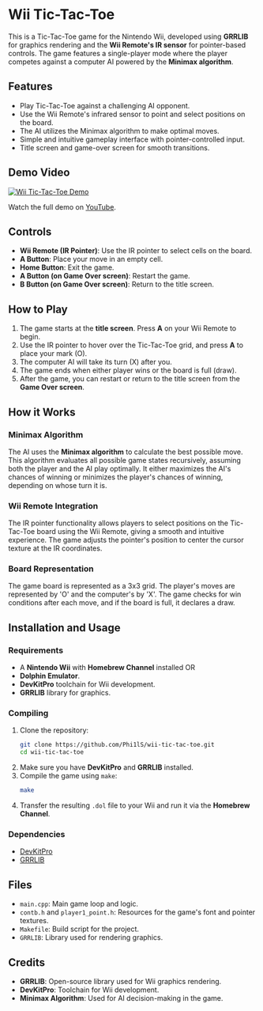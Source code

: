 # Wii Tic-Tac-Toe

This is a Tic-Tac-Toe game for the Nintendo Wii, developed using **GRRLIB** for graphics rendering and the **Wii Remote's IR sensor** for pointer-based controls. The game features a single-player mode where the player competes against a computer AI powered by the **Minimax algorithm**.

## Features
- Play Tic-Tac-Toe against a challenging AI opponent.
- Use the Wii Remote's infrared sensor to point and select positions on the board.
- The AI utilizes the Minimax algorithm to make optimal moves.
- Simple and intuitive gameplay interface with pointer-controlled input.
- Title screen and game-over screen for smooth transitions.

## Demo Video
[![Wii Tic-Tac-Toe Demo](https://img.youtube.com/vi/Wix70jcytD8/maxresdefault.jpg)](https://www.youtube.com/watch?v=Wix70jcytD8)

Watch the full demo on [YouTube](https://www.youtube.com/watch?v=Wix70jcytD8).

## Controls
- **Wii Remote (IR Pointer)**: Use the IR pointer to select cells on the board.
- **A Button**: Place your move in an empty cell.
- **Home Button**: Exit the game.
- **A Button (on Game Over screen)**: Restart the game.
- **B Button (on Game Over screen)**: Return to the title screen.

## How to Play
1. The game starts at the **title screen**. Press **A** on your Wii Remote to begin.
2. Use the IR pointer to hover over the Tic-Tac-Toe grid, and press **A** to place your mark (O).
3. The computer AI will take its turn (X) after you.
4. The game ends when either player wins or the board is full (draw).
5. After the game, you can restart or return to the title screen from the **Game Over screen**.

## How it Works

### Minimax Algorithm
The AI uses the **Minimax algorithm** to calculate the best possible move. This algorithm evaluates all possible game states recursively, assuming both the player and the AI play optimally. It either maximizes the AI's chances of winning or minimizes the player's chances of winning, depending on whose turn it is.

### Wii Remote Integration
The IR pointer functionality allows players to select positions on the Tic-Tac-Toe board using the Wii Remote, giving a smooth and intuitive experience. The game adjusts the pointer's position to center the cursor texture at the IR coordinates.

### Board Representation
The game board is represented as a 3x3 grid. The player's moves are represented by 'O' and the computer's by 'X'. The game checks for win conditions after each move, and if the board is full, it declares a draw.

## Installation and Usage

### Requirements
- A **Nintendo Wii** with **Homebrew Channel** installed OR
- **Dolphin Emulator**.
- **DevKitPro** toolchain for Wii development.
- **GRRLIB** library for graphics.

### Compiling
1. Clone the repository:
    ```bash
    git clone https://github.com/Phi1lS/wii-tic-tac-toe.git
    cd wii-tic-tac-toe
    ```
2. Make sure you have **DevKitPro** and **GRRLIB** installed.
3. Compile the game using `make`:
    ```bash
    make
    ```
4. Transfer the resulting `.dol` file to your Wii and run it via the **Homebrew Channel**.

### Dependencies
- [DevKitPro](https://devkitpro.org/)
- [GRRLIB](https://grrlib.santo.fr/)

## Files

- `main.cpp`: Main game loop and logic.
- `contb.h` and `player1_point.h`: Resources for the game's font and pointer textures.
- `Makefile`: Build script for the project.
- `GRRLIB`: Library used for rendering graphics.

## Credits
- **GRRLIB**: Open-source library used for Wii graphics rendering.
- **DevKitPro**: Toolchain for Wii development.
- **Minimax Algorithm**: Used for AI decision-making in the game.